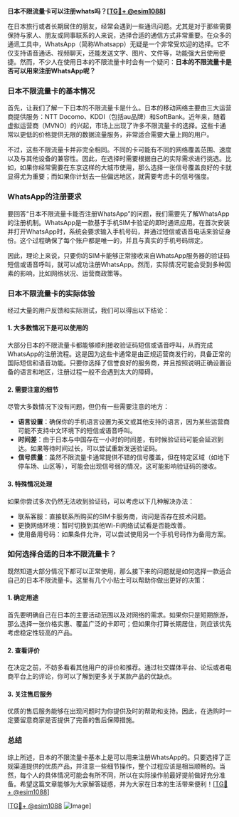 **日本不限流量卡可以注册whats吗？[[TG💪+ @esim1088](https://t.me/s/esim1088)]**

在日本旅行或者长期居住的朋友，经常会遇到一些通讯问题。尤其是对于那些需要保持与家人、朋友或同事联系的人来说，选择合适的通信方式非常重要。在众多的通讯工具中，WhatsApp（简称Whatsapp）无疑是一个非常受欢迎的选择。它不仅支持语音通话、视频聊天，还能发送文字、图片、文件等，功能强大且使用便捷。然而，不少人在使用日本的不限流量卡时会有一个疑问：**日本的不限流量卡是否可以用来注册WhatsApp呢？**

### 日本不限流量卡的基本情况

首先，让我们了解一下日本的不限流量卡是什么。日本的移动网络主要由三大运营商提供服务：NTT Docomo、KDDI（包括au品牌）和SoftBank。近年来，随着虚拟运营商（MVNO）的兴起，市场上出现了许多不限流量卡的选择。这些卡通常以更低的价格提供无限的数据流量服务，非常适合需要大量上网的用户。

不过，这些不限流量卡并非完全相同。不同的卡可能有不同的网络覆盖范围、速度以及与其他设备的兼容性。因此，在选择时需要根据自己的实际需求进行挑选。比如，如果你经常需要在东京这样的大城市使用，那么选择一张信号覆盖良好的卡就显得尤为重要；而如果你计划去一些偏远地区，就需要考虑卡的信号强度。

### WhatsApp的注册要求

要回答“日本不限流量卡能否注册WhatsApp”的问题，我们需要先了解WhatsApp的注册机制。WhatsApp是一款基于手机SIM卡验证的即时通讯应用。在首次安装并打开WhatsApp时，系统会要求输入手机号码，并通过短信或语音电话来验证身份。这个过程确保了每个账户都是唯一的，并且与真实的手机号码绑定。

因此，理论上来说，只要你的SIM卡能够正常接收来自WhatsApp服务器的验证码短信或语音呼叫，就可以成功注册WhatsApp。然而，实际情况可能会受到多种因素的影响，比如网络状况、运营商政策等。

### 日本不限流量卡的实际体验

经过大量的用户反馈和实际测试，我们可以得出以下结论：

#### 1. 大多数情况下是可以使用的
大部分日本的不限流量卡都能够顺利接收验证码短信或语音呼叫，从而完成WhatsApp的注册流程。这是因为这些卡通常是由正规运营商发行的，具备正常的国际短信和语音功能。只要你选择了信誉良好的服务商，并且按照说明正确设置设备的语言和地区，注册过程一般不会遇到太大的障碍。

#### 2. 需要注意的细节
尽管大多数情况下没有问题，但仍有一些需要注意的地方：
- **语言设置**：确保你的手机语言设置为英文或其他支持的语言，因为某些运营商可能不支持中文环境下的短信或语音呼叫。
- **时间差**：由于日本与中国存在一小时的时间差，有时候验证码可能会延迟到达。如果等待时间过长，可以尝试重新发送验证码。
- **信号质量**：虽然不限流量卡通常提供不错的信号覆盖，但在特定区域（如地下停车场、山区等），可能会出现信号弱的情况，这可能影响验证码的接收。

#### 3. 特殊情况处理
如果你尝试多次仍然无法收到验证码，可以考虑以下几种解决办法：
- 联系客服：直接联系所购买的SIM卡服务商，询问是否存在技术问题。
- 更换网络环境：暂时切换到其他Wi-Fi网络试试看是否能改善。
- 使用备用号码：如果条件允许，可以尝试使用另一个手机号码作为备用方案。

### 如何选择合适的日本不限流量卡？

既然知道大部分情况下都可以正常使用，那么接下来的问题就是如何选择一款适合自己的日本不限流量卡。这里有几个小贴士可以帮助你做出更好的决策：

#### 1. 确定用途
首先要明确自己在日本的主要活动范围以及对网络的需求。如果你只是短期旅游，那么选择一张价格实惠、覆盖广泛的卡即可；但如果你打算长期居住，则应该优先考虑稳定性较高的产品。

#### 2. 查看评价
在决定之前，不妨多看看其他用户的评价和推荐。通过社交媒体平台、论坛或者电商平台上的评论，你可以了解到更多关于某款产品的优缺点。

#### 3. 关注售后服务
优质的售后服务能够在出现问题时为你提供及时的帮助和支持。因此，在选购时一定要留意商家是否提供了完善的售后保障措施。

### 总结

综上所述，日本的不限流量卡基本上是可以用来注册WhatsApp的。只要选择了正规渠道提供的优质产品，并注意一些细节操作，整个过程应该是相当顺畅的。当然，每个人的具体情况可能会有所不同，所以在实际操作前最好提前做好充分准备。希望这篇文章能够为大家解答疑惑，并为大家在日本的生活带来便利！[[TG💪+ @esim1088](https://t.me/s/esim1088)]

[[TG💪+ @esim1088](https://t.me/s/esim1088) ![Image](https://i.postimg.cc/4NQfJmqS/Snipaste-2025-05-13-00-14-12.png)]